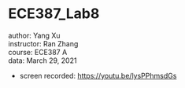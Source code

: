 # ECE387_Lab8

author: Yang Xu<br>
instructor: Ran Zhang<br>
course: ECE387 A<br>
data: March 29, 2021<br>


- screen recorded: https://youtu.be/lysPPhmsdGs<br>

